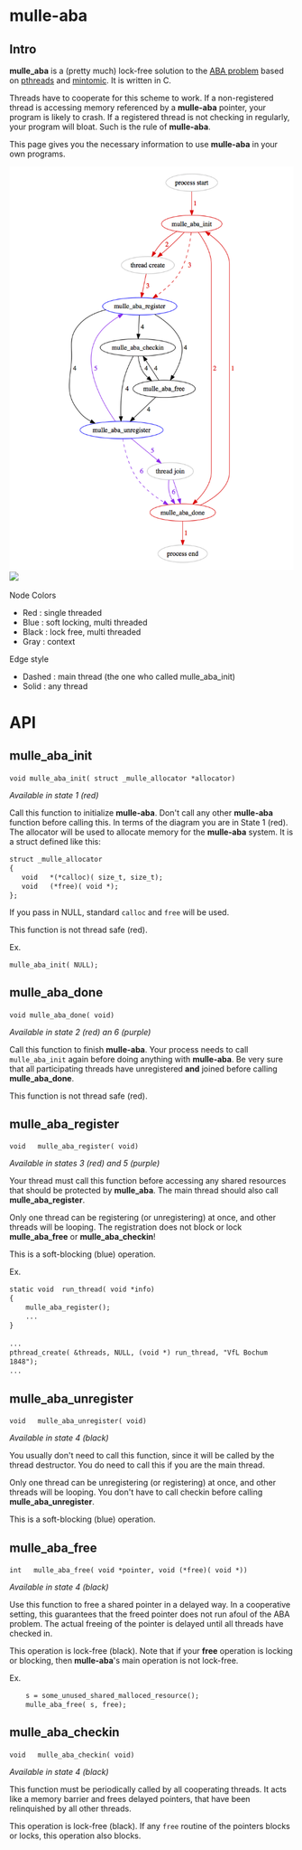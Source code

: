 # mulle-aba

## Intro

**mulle_aba** is a (pretty much) lock-free solution to the [ABA problem](https://en.wikipedia.org/wiki/ABA_problem) based on [pthreads](https://en.wikipedia.org/wiki/POSIX_Threads) and [mintomic](https://mintomic.github.io/). It is written in C.

Threads have to cooperate for this scheme to work. If a non-registered thread is accessing memory referenced by a **mulle-aba** pointer, your program is likely to crash. If a registered thread is not checking in regularly, your program will bloat. Such is the rule of **mulle-aba**.

This page gives you the necessary information to use **mulle-aba** in your own programs. 

![](dox/process-thread.png)
![](raw/master/dox/process-thread.png)

Node Colors

* Red   : single threaded
* Blue  : soft locking, multi threaded
* Black : lock free, multi threaded
* Gray  : context

Edge style

* Dashed : main thread (the one who called mulle_aba_init)
* Solid  : any thread

# API

## mulle_aba_init

`void mulle_aba_init( struct _mulle_allocator *allocator)`

*Available in state 1 (red)*

Call this function to initialize **mulle-aba**. Don't call any other **mulle-aba** function before calling this. In terms of the diagram you are in State 1 (red). The allocator 
will be used to allocate memory for the **mulle-aba** system. It is a struct
defined like this:

```
struct _mulle_allocator
{
   void   *(*calloc)( size_t, size_t);
   void   (*free)( void *);
};
```

If you pass in NULL, standard `calloc` and `free` will be used.

This function is not thread safe (red).

Ex.

```
mulle_aba_init( NULL);
```


## mulle_aba_done

`void mulle_aba_done( void)`

*Available in state 2 (red) an 6 (purple)*

Call this function to finish **mulle-aba**. Your process needs to call `mulle_aba_init` again before doing anything with **mulle-aba**. Be very sure that all participating threads have unregistered **and** joined before calling **mulle_aba_done**.

This function is not thread safe (red).


## mulle_aba_register

`void   mulle_aba_register( void)`

*Available in states 3 (red) and 5 (purple)*

Your thread must call this function before accessing any shared resources that should be protected by **mulle_aba**. The main thread should also call  **mulle_aba_register**.

Only one thread can be registering (or unregistering) at once, and other threads will be looping. The registration does not block or lock **mulle_aba_free** or **mulle_aba_checkin**!

This is a soft-blocking (blue) operation.

Ex.

```
static void  run_thread( void *info)
{
    mulle_aba_register();
    ...
}

...
pthread_create( &threads, NULL, (void *) run_thread, "VfL Bochum 1848");
...
```

## mulle_aba_unregister

`void   mulle_aba_unregister( void)`

*Available in state 4 (black)*

You usually don't need to call this function, since it will be called by the thread destructor. You do need to call this if you are the main thread.

Only one thread can be unregistering (or registering) at once, and other threads will be looping. You don't have to call checkin before calling **mulle_aba_unregister**.

This is a soft-blocking (blue) operation. 


## mulle_aba_free

`int   mulle_aba_free( void *pointer, void (*free)( void *))`

*Available in state 4 (black)*

Use this function to free a shared pointer in a delayed way. In a cooperative setting, this guarantees that the freed pointer does not run afoul of the ABA problem. The actual freeing of the pointer is delayed until all threads have checked in.

This operation is lock-free (black). Note that if your **free** operation is locking or blocking, then **mulle-aba**'s main operation is not lock-free.

Ex.

```
    s = some_unused_shared_malloced_resource();
    mulle_aba_free( s, free);
```



## mulle_aba_checkin

`void   mulle_aba_checkin( void)`

*Available in state 4 (black)*

This function must be periodically called by all cooperating threads. It acts like a memory barrier and frees delayed pointers, that have been relinquished by all other threads.

This operation is lock-free (black). If any `free` routine of the pointers blocks or locks, this operation also blocks.
